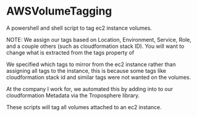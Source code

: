 # AWSVolumeTagging
A powershell and shell script to tag ec2 instance volumes. 

NOTE: We assign our tags based on Location, Environment, Service, Role, and a couple others (such as cloudformation stack ID). 
      You will want to change what is extracted from the tags property of 

We specified which tags to mirror from the ec2 instance rather than assigning all tags to the instance, this is because some tags like cloudformation stack id and similar tags were not wanted on the volumes. 

At the company I work for, we automated this by adding into to our cloudformation Metadata via the Troposphere library. 

These scripts will tag all volumes attached to an ec2 instance. 
